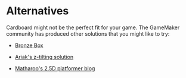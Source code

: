 # Alternatives

Cardboard might not be the perfect fit for your game. The GameMaker community has produced other solutions that you might like to try:

- [Bronze Box](https://deerbell.games/blog/basic-2d-3d-projection-using-gamemaker)

- [Ariak's z-tilting solution](https://github.com/GameMakerDiscord/z-tilting)

- [Matharoo's 2.5D platformer blog](https://gamemaker.io/en/blog/utilizing-3d-cameras-in-2d-games)